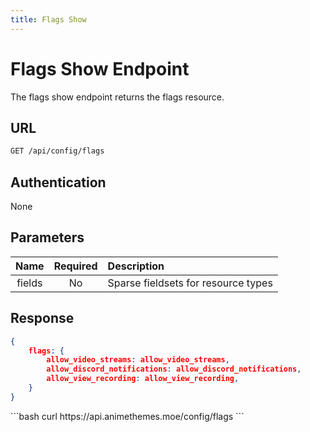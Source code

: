 ```yaml
---
title: Flags Show
---
```


<Block>

# Flags Show Endpoint

The flags show endpoint returns the flags resource.

## URL

```sh
GET /api/config/flags
```

## Authentication

None

## Parameters

| Name    | Required | Description                                             |
| :-----: | :------: | :------------------------------------------------------ |
| fields  | No       | Sparse fieldsets for resource types                     |

## Response

```json
{
    flags: {
        allow_video_streams: allow_video_streams,
        allow_discord_notifications: allow_discord_notifications,
        allow_view_recording: allow_view_recording,
    }
}
```

<Example>

<CURL>
```bash
curl https://api.animethemes.moe/config/flags
```
</CURL>

</Example>

</Block>